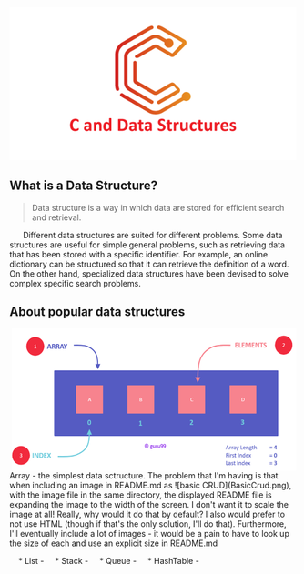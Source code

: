 <p align="center">
  <img src="https://github.com/StarKerrr/CCollections/blob/master/res/c-and-data-structures.png?raw=true" alt="CDS"/>
</p>

## What is a Data Structure?
> Data structure is a way in which data are stored for efficient search and retrieval.

&nbsp; &nbsp; &nbsp; Different data structures are suited for different problems. Some data structures are useful for simple general problems, such as retrieving data that has been stored with a specific identifier. For example, an online dictionary can be structured so that it can retrieve the definition of a word. On the other hand, specialized data structures have been devised to solve complex specific search problems.


## About popular data structures

<div>
  <img src="https://github.com/StarKerrr/CCollections/blob/master/res/array-diargam.png" align="right" width="500px" height="250px">
  Array - the simplest data sctructure. The problem that I'm having is that when including an image in README.md as ![basic CRUD](BasicCrud.png), with the image file in the same directory, the displayed README file is expanding the image to the width of the screen. I don't want it to scale the image at all! Really, why would it do that by default? I also would prefer to not use HTML (though if that's the only solution, I'll do that). Furthermore, I'll eventually include a lot of images - it would be a pain to have to look up the size of each and use an explicit size in README.md
</div>

&nbsp; &nbsp; * List - 
&nbsp; &nbsp; * Stack - 
&nbsp; &nbsp; * Queue -
&nbsp; &nbsp; * HashTable -
